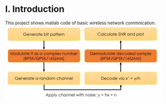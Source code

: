 # I. Introduction
This project shows matlab code of basic wireless network commnication.
![image](https://github.com/eggegg31415/wireless/blob/master/wireless.PNG)

